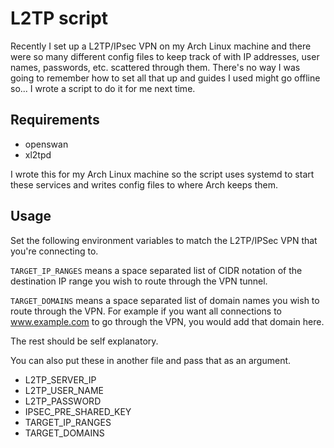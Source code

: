 # L2TP script

Recently I set up a L2TP/IPsec VPN on my Arch Linux machine and there were so many different config files to keep track of with IP addresses, user names, passwords, etc. scattered through them. There's no way I was going to remember how to set all that up and guides I used might go offline so... I wrote a script to do it for me next time.

## Requirements

* openswan
* xl2tpd

I wrote this for my Arch Linux machine so the script uses systemd to start these services and writes config files to where Arch keeps them.

## Usage

Set the following environment variables to match the L2TP/IPSec VPN that you're connecting to.

`TARGET_IP_RANGES` means a space separated list of CIDR notation of the destination IP range you wish to route through the VPN tunnel.

`TARGET_DOMAINS` means a space separated list of domain names you wish to route through the VPN. For example if you want all connections to www.example.com to go through the VPN, you would add that domain here.

The rest should be self explanatory.

You can also put these in another file and pass that as an argument.

* L2TP_SERVER_IP
* L2TP_USER_NAME
* L2TP_PASSWORD
* IPSEC_PRE_SHARED_KEY
* TARGET_IP_RANGES
* TARGET_DOMAINS
